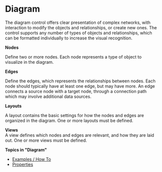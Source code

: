 # Diagram

The diagram control offers clear presentation of complex networks, with interaction to modify the objects and relationships, or create new ones. The control supports any number of types of objects and relationships, which can be formatted individually to increase the visual recognition.

**Nodes**

Define two or more nodes. Each node represents a type of object to visualize in the diagram.

**Edges**

Define the edges, which represents the relationships between nodes. Each node should typically have at least one edge, but may have more. An edge connects a source node with a target node, through a connection path which may involve additional data sources.

**Layouts**

A layout contains the basic settings for how the nodes and edges are organized in the diagram. One or more layouts must be defined.  

**Views**  
A view defines which nodes and edges are relevant, and how they are laid out. One or more views must be defined.

**Topics in "Diagram"**
* [Examples / How To](examples--how-to.md)
* [Properties](properties.md)